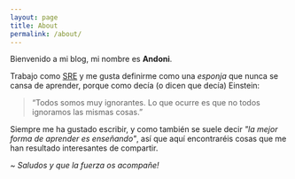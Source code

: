 ```yaml
---
layout: page
title: About
permalink: /about/
---
```


[//]: <img src="{{ site.baseurl }}/assets/profile-placeholder.gif" title="Profile Picture" class="profile">

Bienvenido a mi blog, mi nombre es **Andoni**.

Trabajo como [SRE](https://landing.google.com/sre/) y me gusta definirme como una *esponja* que nunca se cansa de aprender, porque como decía (o dicen que decía) Einstein:
> “Todos somos muy ignorantes. Lo que ocurre es que no todos ignoramos
las mismas cosas.”

Siempre me ha gustado escribir, y como también se suele decir *"la mejor forma de aprender es enseñando"*, así que aquí encontraréis cosas que me han resultado interesantes de compartir.

*~ Saludos y que la fuerza os acompañe!*
